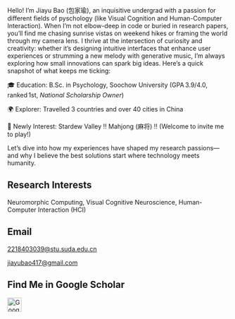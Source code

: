 

Hello! I’m Jiayu Bao (包家瑜), an inquisitive undergrad with a passion for different fields of pyschology (like Visual Cognition and Human-Computer Interaction). When I’m not elbow-deep in code or buried in research papers, you’ll find me chasing sunrise vistas on weekend hikes or framing the world through my camera lens. I thrive at the intersection of curiosity and creativity: whether it’s designing intuitive interfaces that enhance user experiences or strumming a new melody with generative music, I’m always exploring how small innovations can spark big ideas. Here’s a quick snapshot of what keeps me ticking:

🎓 Education: B.Sc. in Psychology, Soochow University (GPA 3.9/4.0, ranked 1st, *National Scholarship Owner*)

🌍 Explorer: Travelled 3 countries and over 40 cities in China

🎨 Newly Interest: Stardew Valley !! Mahjong (麻将) !! (Welcome to invite me to play!)

Let’s dive into how my experiences have shaped my research passions—and why I believe the best solutions start where technology meets humanity.

## Research Interests
Neuromorphic Computing, Visual Cognitive Neuroscience, Human-Computer Interaction (HCI)

## Email
2218403039@stu.suda.edu.cn

jiayubao417@gmail.com

## Find Me in Google Scholar
<a href="https://scholar.google.com.hk/citations?user=FJNh7tkAAAAJ&hl=zh-CN&oi=sra" target="_blank" rel="noopener noreferrer" aria-label="Google Scholar">
  <img src="https://scholar.google.com/favicon.ico" width="32" height="32" alt="Google Scholar">
</a>
